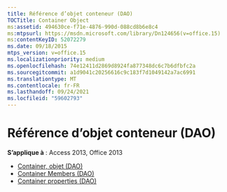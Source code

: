 ```yaml
---
title: Référence d’objet conteneur (DAO)
TOCTitle: Container Object
ms:assetid: 494630ce-f71e-4876-990d-088cd8b6e8c4
ms:mtpsurl: https://msdn.microsoft.com/library/Dn124656(v=office.15)
ms:contentKeyID: 52072279
ms.date: 09/18/2015
mtps_version: v=office.15
ms.localizationpriority: medium
ms.openlocfilehash: 74e12411d2869d8924fa877348dc6c7b6dfbfc2a
ms.sourcegitcommit: a1d9041c20256616c9c183f7d1049142a7ac6991
ms.translationtype: MT
ms.contentlocale: fr-FR
ms.lasthandoff: 09/24/2021
ms.locfileid: "59602793"
---
```

# <a name="container-object-reference-dao"></a>Référence d’objet conteneur (DAO)

**S’applique à** : Access 2013, Office 2013

- [Container, objet (DAO)](container-object-dao.md)
- [Container Members (DAO)](container-members-dao.md)
- [Container properties (DAO)](container-properties-dao.md)

